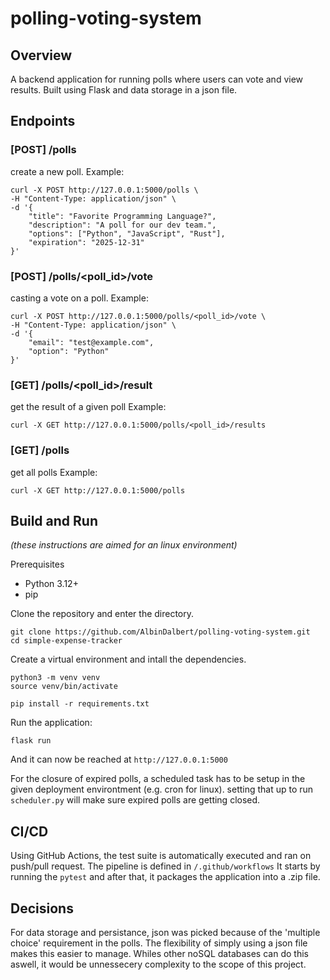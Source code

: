 # polling-voting-system

## Overview

A backend application for running polls where users can vote and view results. Built using Flask and data storage in a json file.

## Endpoints
### [POST] /polls
create a new poll.
Example:
```
curl -X POST http://127.0.0.1:5000/polls \
-H "Content-Type: application/json" \
-d '{
    "title": "Favorite Programming Language?",
    "description": "A poll for our dev team.",
    "options": ["Python", "JavaScript", "Rust"],
    "expiration": "2025-12-31"
}'
```

### [POST] /polls/<poll_id>/vote
casting a vote on a poll.
Example:
```
curl -X POST http://127.0.0.1:5000/polls/<poll_id>/vote \
-H "Content-Type: application/json" \
-d '{
    "email": "test@example.com",
    "option": "Python"
}'
```

### [GET] /polls/<poll_id>/result
get the result of a given poll
Example:
```
curl -X GET http://127.0.0.1:5000/polls/<poll_id>/results
```

### [GET] /polls
get all polls
Example:
```
curl -X GET http://127.0.0.1:5000/polls
```

## Build and Run 
*(these instructions are aimed for an linux environment)*

Prerequisites
- Python 3.12+
- pip

Clone the repository and enter the directory.
```
git clone https://github.com/AlbinDalbert/polling-voting-system.git
cd simple-expense-tracker
```

Create a virtual environment and intall the dependencies.
```
python3 -m venv venv
source venv/bin/activate

pip install -r requirements.txt
```

Run the application:
```
flask run
```
And it can now be reached at `http://127.0.0.1:5000`

For the closure of expired polls, a scheduled task has to be setup in the given deployment environtment (e.g. cron for linux). setting that up to run `scheduler.py` will make sure expired polls are getting closed.

## CI/CD
Using GitHub Actions, the test suite is automatically executed and ran on push/pull request. The pipeline is defined in `/.github/workflows`
It starts by running the `pytest` and after that, it packages the application into a .zip file.
## Decisions
For data storage and persistance, json was picked because of the 'multiple choice' requirement in the polls. The flexibility of simply using a json file makes this easier to manage. Whiles other noSQL databases can do this aswell, it would be unnessecery complexity to the scope of this project.
